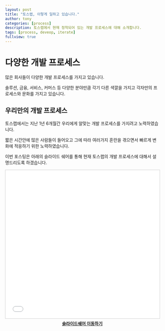 ```yaml
---
layout: post
title: "토스랩, 이렇게 일하고 있습니다."
author: tony
categories: [process]
description: 토스랩에서 현재 정착되어 있는 개발 프로세스에 대해 소개합니다.
tags: [process, deveop, iterate]
fullview: true
---
```


# 다양한 개발 프로세스

많은 회사들이 다양한 개발 프로세스를 가지고 있습니다.

솔루션, 금융, 서비스, 커머스 등 다양한 분야만큼 각기 다른 색깔을 가지고 각자만의 프로세스와 문화를 가지고 있습니다.

## 우리만의 개발 프로세스

토스랩에서는 지난 1년 6개월간 우리에게 알맞는 개발 프로세스를 가지려고 노력하였습니다.

짧은 시간안에 많은 사람들이 들어오고 그에 따라 여러가지 혼란을 겪으면서 빠르게 변화에 적응하기 위한 노력하였습니다.

이번 포스팅은 아래의 슬라이드 쉐어를 통해 현재 토스랩의 개발 프로세스에 대해서 설명드리도록 하겠습니다.

<center><iframe src="//www.slideshare.net/slideshow/embed_code/key/qWNcnGoVB0BNsI" width="595" height="485" frameborder="0" marginwidth="0" marginheight="0" scrolling="no" style="border:1px solid #CCC; border-width:1px; margin-bottom:5px; max-width: 100%;" allowfullscreen> </iframe></center>


<center><strong> <a href="//www.slideshare.net/ssuser70b5b8/ss-58709101" title="토스랩, 우리는 이렇게 일해요" target="_blank">슬라이드쉐어 이동하기</a></center>
